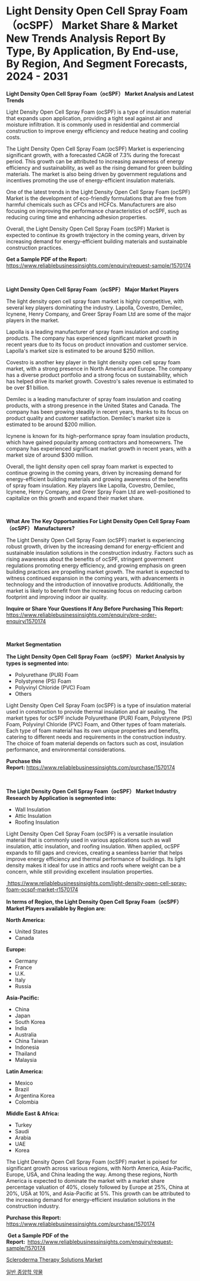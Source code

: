 <p><h1>Light Density Open Cell Spray Foam（ocSPF） Market Share & Market New Trends Analysis Report By Type, By Application, By End-use, By Region, And Segment Forecasts, 2024 - 2031</h1></p><p><strong>Light Density Open Cell Spray Foam（ocSPF） Market Analysis and Latest Trends</strong></p>
<p><p>Light Density Open Cell Spray Foam (ocSPF) is a type of insulation material that expands upon application, providing a tight seal against air and moisture infiltration. It is commonly used in residential and commercial construction to improve energy efficiency and reduce heating and cooling costs.</p><p>The Light Density Open Cell Spray Foam (ocSPF) Market is experiencing significant growth, with a forecasted CAGR of 7.3% during the forecast period. This growth can be attributed to increasing awareness of energy efficiency and sustainability, as well as the rising demand for green building materials. The market is also being driven by government regulations and incentives promoting the use of energy-efficient insulation materials.</p><p>One of the latest trends in the Light Density Open Cell Spray Foam (ocSPF) Market is the development of eco-friendly formulations that are free from harmful chemicals such as CFCs and HCFCs. Manufacturers are also focusing on improving the performance characteristics of ocSPF, such as reducing curing time and enhancing adhesion properties.</p><p>Overall, the Light Density Open Cell Spray Foam (ocSPF) Market is expected to continue its growth trajectory in the coming years, driven by increasing demand for energy-efficient building materials and sustainable construction practices.</p></p>
<p><strong>Get a Sample PDF of the Report:&nbsp;</strong> <a href="https://www.reliablebusinessinsights.com/enquiry/request-sample/1570174">https://www.reliablebusinessinsights.com/enquiry/request-sample/1570174</a></p>
<p>&nbsp;</p>
<p><strong>Light Density Open Cell Spray Foam（ocSPF） Major Market Players</strong></p>
<p><p>The light density open cell spray foam market is highly competitive, with several key players dominating the industry. Lapolla, Covestro, Demilec, Icynene, Henry Company, and Greer Spray Foam Ltd are some of the major players in the market.</p><p>Lapolla is a leading manufacturer of spray foam insulation and coating products. The company has experienced significant market growth in recent years due to its focus on product innovation and customer service. Lapolla's market size is estimated to be around $250 million.</p><p>Covestro is another key player in the light density open cell spray foam market, with a strong presence in North America and Europe. The company has a diverse product portfolio and a strong focus on sustainability, which has helped drive its market growth. Covestro's sales revenue is estimated to be over $1 billion.</p><p>Demilec is a leading manufacturer of spray foam insulation and coating products, with a strong presence in the United States and Canada. The company has been growing steadily in recent years, thanks to its focus on product quality and customer satisfaction. Demilec's market size is estimated to be around $200 million.</p><p>Icynene is known for its high-performance spray foam insulation products, which have gained popularity among contractors and homeowners. The company has experienced significant market growth in recent years, with a market size of around $300 million.</p><p>Overall, the light density open cell spray foam market is expected to continue growing in the coming years, driven by increasing demand for energy-efficient building materials and growing awareness of the benefits of spray foam insulation. Key players like Lapolla, Covestro, Demilec, Icynene, Henry Company, and Greer Spray Foam Ltd are well-positioned to capitalize on this growth and expand their market share.</p></p>
<p>&nbsp;</p>
<p><strong>What Are The Key Opportunities For Light Density Open Cell Spray Foam（ocSPF） Manufacturers?</strong></p>
<p><p>The Light Density Open Cell Spray Foam (ocSPF) market is experiencing robust growth, driven by the increasing demand for energy-efficient and sustainable insulation solutions in the construction industry. Factors such as rising awareness about the benefits of ocSPF, stringent government regulations promoting energy efficiency, and growing emphasis on green building practices are propelling market growth. The market is expected to witness continued expansion in the coming years, with advancements in technology and the introduction of innovative products. Additionally, the market is likely to benefit from the increasing focus on reducing carbon footprint and improving indoor air quality.</p></p>
<p><strong>Inquire or Share Your Questions If Any Before Purchasing This Report:</strong> <a href="https://www.reliablebusinessinsights.com/enquiry/pre-order-enquiry/1570174">https://www.reliablebusinessinsights.com/enquiry/pre-order-enquiry/1570174</a></p>
<p>&nbsp;</p>
<p><strong>Market Segmentation</strong></p>
<p><strong>The Light Density Open Cell Spray Foam（ocSPF） Market Analysis by types is segmented into:</strong></p>
<p><ul><li>Polyurethane (PUR) Foam</li><li>Polystyrene (PS) Foam</li><li>Polyvinyl Chloride (PVC) Foam</li><li>Others</li></ul></p>
<p><p>Light Density Open Cell Spray Foam (ocSPF) is a type of insulation material used in construction to provide thermal insulation and air sealing. The market types for ocSPF include Polyurethane (PUR) Foam, Polystyrene (PS) Foam, Polyvinyl Chloride (PVC) Foam, and Other types of foam materials. Each type of foam material has its own unique properties and benefits, catering to different needs and requirements in the construction industry. The choice of foam material depends on factors such as cost, insulation performance, and environmental considerations.</p></p>
<p><strong>Purchase this Report:&nbsp;</strong><a href="https://www.reliablebusinessinsights.com/purchase/1570174">https://www.reliablebusinessinsights.com/purchase/1570174</a></p>
<p>&nbsp;</p>
<p><strong>The Light Density Open Cell Spray Foam（ocSPF） Market Industry Research by Application is segmented into:</strong></p>
<p><ul><li>Wall Insulation</li><li>Attic Insulation</li><li>Roofing Insulation</li></ul></p>
<p><p>Light Density Open Cell Spray Foam (ocSPF) is a versatile insulation material that is commonly used in various applications such as wall insulation, attic insulation, and roofing insulation. When applied, ocSPF expands to fill gaps and crevices, creating a seamless barrier that helps improve energy efficiency and thermal performance of buildings. Its light density makes it ideal for use in attics and roofs where weight can be a concern, while still providing excellent insulation properties.</p></p>
<p><a href="https://www.reliablebusinessinsights.com/light-density-open-cell-spray-foam-ocspf-market-r1570174">&nbsp;https://www.reliablebusinessinsights.com/light-density-open-cell-spray-foam-ocspf-market-r1570174</a></p>
<p><strong>In terms of Region, the Light Density Open Cell Spray Foam（ocSPF） Market Players available by Region are:</strong></p>
<p>
    <p> <strong> North America: </strong>
        <ul>
            <li>United States</li>
            <li>Canada</li>
        </ul>
        </p> 
    <p> <strong> Europe: </strong>
        <ul>
            <li>Germany</li>
            <li>France</li>
            <li>U.K.</li>
            <li>Italy</li>
            <li>Russia</li>
        </ul>
        </p> 
    <p> <strong> Asia-Pacific: </strong>
        <ul>
            <li>China</li>
            <li>Japan</li>
            <li>South Korea</li>
            <li>India</li>
            <li>Australia</li>
            <li>China Taiwan</li>
            <li>Indonesia</li>
            <li>Thailand</li>
            <li>Malaysia</li>
        </ul>
        </p> 
    <p> <strong> Latin America: </strong>
        <ul>
            <li>Mexico</li>
            <li>Brazil</li>
            <li>Argentina Korea</li>
            <li>Colombia</li>
        </ul>
        </p> 
    <p> <strong> Middle East & Africa: </strong>
        <ul>
            <li>Turkey</li>
            <li>Saudi</li>
            <li>Arabia</li>
            <li>UAE</li>
            <li>Korea</li>
        </ul>
    </p>
    </p>
<p><p>The Light Density Open Cell Spray Foam (ocSPF) market is poised for significant growth across various regions, with North America, Asia-Pacific, Europe, USA, and China leading the way. Among these regions, North America is expected to dominate the market with a market share percentage valuation of 40%, closely followed by Europe at 25%, China at 20%, USA at 10%, and Asia-Pacific at 5%. This growth can be attributed to the increasing demand for energy-efficient insulation solutions in the construction industry.</p></p>
<p><strong>Purchase this Report: </strong><a href="https://www.reliablebusinessinsights.com/purchase/1570174">https://www.reliablebusinessinsights.com/purchase/1570174</a></p>
<p>&nbsp;<strong>Get a Sample PDF of the Report:&nbsp;&nbsp;</strong><a href="https://www.reliablebusinessinsights.com/enquiry/request-sample/1570174">https://www.reliablebusinessinsights.com/enquiry/request-sample/1570174</a></p>
<p><strong></strong></p>
<p><p><a href="https://issuu.com/reportprime-2/docs/scleroderma-therapy-solutions-market-size-2030.ppt">Scleroderma Therapy Solutions Market</a></p><p><a href="https://github.com/KellyLyncyh543964/Market-Research-Report-List-2/blob/main/9547735185682.md">일반 종양학 약물</a></p></p>